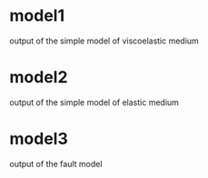 # model1
output of the simple model of viscoelastic medium
# model2
output of the simple model of elastic medium
# model3
output of the fault model
